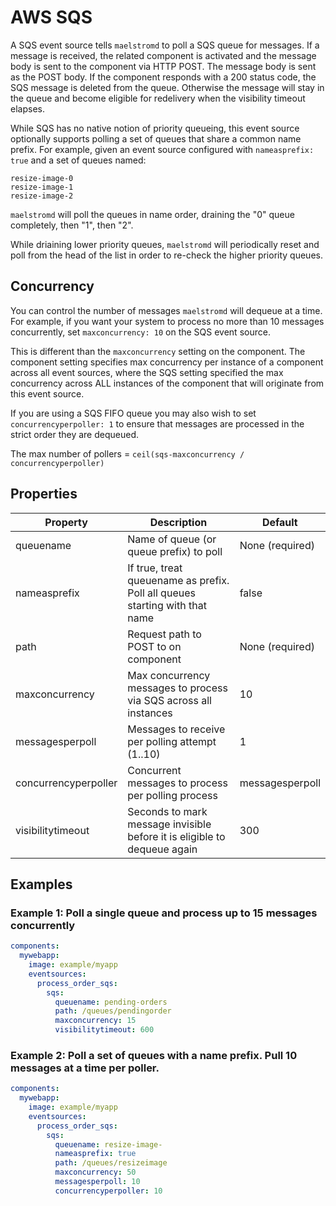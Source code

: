 
# AWS SQS

A SQS event source tells `maelstromd` to poll a SQS queue for messages. If a message is received, the related
component is activated and the message body is sent to the component via HTTP POST. The message body is sent as the
POST body. If the component responds with a 200 status code, the SQS message is deleted from the queue. Otherwise
the message will stay in the queue and become eligible for redelivery when the visibility timeout elapses.

While SQS has no native notion of priority queueing, this event source optionally supports polling a set of queues
that share a common name prefix. For example, given an event source configured with `nameasprefix: true` and
a set of queues named:

```
resize-image-0
resize-image-1
resize-image-2
```

`maelstromd` will poll the queues in name order, draining the "0" queue completely, then "1", then "2".

While driaining lower priority queues, `maelstromd` will periodically reset and poll from the head of the list
in order to re-check the higher priority queues.

## Concurrency

You can control the number of messages `maelstromd` will dequeue at a time.  For example, if you want your system
to process no more than 10 messages concurrently, set `maxconcurrency: 10` on the SQS event source.

This is different than the `maxconcurrency` setting on the component.  The component setting specifies max concurrency
per instance of a component across all event sources, where the SQS setting specified the max concurrency across ALL
instances of the component that will originate from this event source.

If you are using a SQS FIFO queue you may also wish to set `concurrencyperpoller: 1` to ensure that messages are 
processed in the strict order they are dequeued.

The max number of pollers =  `ceil(sqs-maxconcurrency / concurrencyperpoller)`

## Properties

| Property             |   Description                                                                 |  Default        
|----------------------|-------------------------------------------------------------------------------|-----------------
| queuename            | Name of queue (or queue prefix) to poll                                       | None (required) 
| nameasprefix         | If true, treat queuename as prefix. Poll all queues starting with that name   | false 
| path                 | Request path to POST to on component                                          | None (required)
| maxconcurrency       | Max concurrency messages to process via SQS across all instances              | 10
| messagesperpoll      | Messages to receive per polling attempt (1..10)                               | 1
| concurrencyperpoller | Concurrent messages to process per polling process                            | messagesperpoll
| visibilitytimeout    | Seconds to mark message invisible before it is eligible to dequeue again      | 300


## Examples

### Example 1: Poll a single queue and process up to 15 messages concurrently

```yaml
components:
  mywebapp:
    image: example/myapp
    eventsources:
      process_order_sqs:
        sqs:
          queuename: pending-orders
          path: /queues/pendingorder
          maxconcurrency: 15
          visibilitytimeout: 600
```

### Example 2: Poll a set of queues with a name prefix. Pull 10 messages at a time per poller.

```yaml
components:
  mywebapp:
    image: example/myapp
    eventsources:
      process_order_sqs:
        sqs:
          queuename: resize-image-
          nameasprefix: true
          path: /queues/resizeimage
          maxconcurrency: 50
          messagesperpoll: 10
          concurrencyperpoller: 10
```